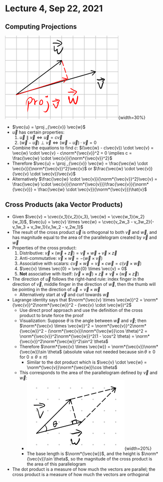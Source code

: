 # Lecture 4, Sep 22, 2021

## Computing Projections

![projection](imgs/projection.png){width=30%}

* $\vec{u} = \proj _{\vec{v}} \vec{w}$
* $\vec{u}$ has certain properties:
	1. $\vec{u} \parallel \vec{v} \iff \vec{u} = c\vec{v}$
	2. $(\vec{w} - \vec{u}) \perp \vec{v} \iff (\vec{w} - \vec{u}) \cdot \vec{v} = 0$
* Combine the equations to find $c$: $(\vec{w} - c\vec{v}) \cdot \vec{v} = \vec{w} \cdot \vec{v} - c\norm*{\vec{v}}^2 = 0 \implies c = \frac{\vec{w} \cdot \vec{v}}{\norm*{\vec{v}}^2}$
* Therefore $\vec{u} = \proj _{\vec{v}} \vec{w} = \frac{\vec{w} \cdot \vec{v}}{\norm*{\vec{v}}^2}\vec{v}$ or $\frac{\vec{w} \cdot \vec{v}}{\vec{v} \cdot \vec{v}}\vec{v}$
* Alternatively $\frac{\vec{w} \cdot \vec{v}}{\norm*{\vec{v}}^2}\vec{v} = \frac{\vec{w} \cdot \vec{v}}{\norm*{\vec{v}}}\frac{\vec{v}}{\norm*{\vec{v}}} = \frac{\vec{w} \cdot \vec{v}}{\norm*{\vec{v}}}\hat{v}$

## Cross Products (aka Vector Products)

* Given $\vec{v} = \cvec{v_1}{v_2}{v_3}, \vec{w} = \cvec{w_1}{w_2}{w_3}$, $\vec{u} = \vec{v} \times \vec{w} = \cvec{v_2w_3 - v_3w_2}{-v_1w_3 + v_3w_1}{v_1w_2 - v_2w_1}$
* The result of the cross product $\vec{u}$ is orthogonal to both $\vec{v}$ and $\vec{w}$, and has magnitude equal to the area of the parallelogram created by $\vec{v}$ and $\vec{w}$
* Properties of the cross product:
	1. Distributive: $\vec{v} \times (\vec{w} + \vec{z}) = \vec{v} \times \vec{w} + \vec{v} \times \vec{z}$
	2. Anti-commutative: $\vec{v} \times \vec{w} = -(\vec{w} \times \vec{v})$
	3. Associative with scalars: $c\vec{v} \times \vec{w} = \vec{v} \times c\vec{w} = c(\vec{v} \times \vec{w})$
	4. $\vec{v} \times \vec{0} = \vec{0} \times \vec{v} = 0$
	5. **Not** associative with itself: $(\vec{v} \times \vec{w}) \times \vec{z} \neq \vec{v} \times (\vec{w} \times \vec{z})$
* The direction of $\vec{u}$ follows the right-hand rule: index finger in the direction of $\vec{v}$, middle finger in the direction of $\vec{w}$, then the thumb will be pointing in the direction of $\vec{u} = \vec{v} \times \vec{w}$
	* Alternatively start at $\vec{v}$ and curl towards $\vec{w}$
* Lagrange identity says that $\norm*{\vec{v} \times \vec{w}}^2 = \norm*{\vec{v}}^2\norm*{\vec{w}}^2 - (\vec{v} \cdot \vec{w})^2$
	* Use direct proof approach and use the definition of the cross product to brute force the proof
	* Visualization: Suppose $\theta$ is the angle between $\vec{w}$ and $\vec{v}$; then $\norm*{\vec{v} \times \vec{w}}^2 = \norm*{\vec{v}}^2\norm*{\vec{w}}^2 - (\norm*{\vec{v}}\norm*{\vec{w}}\cos \theta)^2 = \norm*{\vec{v}}^2\norm*{\vec{w}}^2(1 - \cos^2 \theta) = \norm*{\vec{v}}^2\norm*{\vec{w}}^2\sin^2 \theta$
	* Therefore $\norm*{\vec{v} \times \vec{w}} = \norm*{\vec{v}}\norm*{\vec{w}}\sin \theta$ (absolute value not needed because $\sin \theta \geq 0$ for $0 \leq \theta \leq \pi$)
		* Similar to the dot product which is $\vec{v} \cdot \vec{w} = \norm*{\vec{v}}\norm*{\vec{w}}\cos \theta$
	* This corresponds to the area of the parallelogram defined by $\vec{v}$ and $\vec{w}$:
		* ![area of paralleogram](imgs/cross_product_area.png){width=20%}
		* The base length is $\norm*{\vec{w}}$, and the height is $\norm*{\vec{v}}\sin \theta$, so the magnitude of the cross product is the area of this parallelogram
* The dot product is a measure of how much the vectors are parallel; the cross product is a measure of how much the vectors are orthogonal

